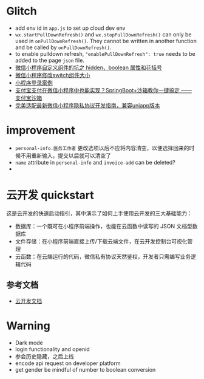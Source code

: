 # Glitch
- add env id in `app.js` to set up cloud dev env
- `wx.startPullDownRefresh()` and `wx.stopPullDownRefresh()` can only be used in `onPullDownRefresh()`. They cannot be written in another function and be called by `onPullDownRefresh()`.
- to enable pulldown refresh, `"enablePullDownRefresh": true` needs to be added to the page `json` file.
- [微信小程序自定义组件的坑之 hidden、boolean 属性和花括号](https://www.cnblogs.com/flipped/p/15640229.html)
- [微信小程序修改switch组件大小](https://juejin.cn/post/6844903609411305486)
- [小程序登录案例](https://www.jianshu.com/p/7414a543c622)
- [支付宝支付在微信小程序中也能实现？SpringBoot+沙箱教你一键搞定 —— 支付宝沙箱](https://www.bilibili.com/read/cv26705328/)
- [完美适配最新微信小程序隐私协议开发指南，兼容uniapp版本](https://zhuanlan.zhihu.com/p/652937327)

# improvement
- `personal-info.医务工作者` 更改选项以后不应将内容清空，以便选择回来的时候不用重新输入。提交以后就可以清空了 
- `name` attribute in `personal-info` and `invoice-add` can be deleted?
- 


# 云开发 quickstart

这是云开发的快速启动指引，其中演示了如何上手使用云开发的三大基础能力：

- 数据库：一个既可在小程序前端操作，也能在云函数中读写的 JSON 文档型数据库
- 文件存储：在小程序前端直接上传/下载云端文件，在云开发控制台可视化管理
- 云函数：在云端运行的代码，微信私有协议天然鉴权，开发者只需编写业务逻辑代码

## 参考文档

- [云开发文档](https://developers.weixin.qq.com/miniprogram/dev/wxcloud/basis/getting-started.html)

# Warning
- Dark mode
- login functionality and openid
- 参会历史隐藏，之后上线
- encode api request on developer platform
- get gender be mindful of number to boolean conversion 